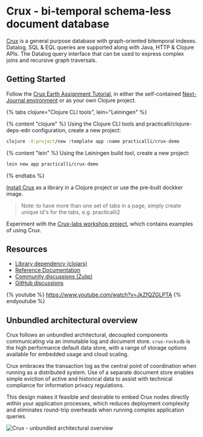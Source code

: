 # Crux - bi-temporal schema-less document database
[Crux](https://opencrux.com/) is a general purpose database with graph-oriented bitemporal indexes. Datalog, SQL & EQL queries are supported along with Java, HTTP & Clojure APIs.  The Datalog query interface that can be used to express complex joins and recursive graph traversals.

## Getting Started
Follow the [Crux Earth Assignment Tutorial](https://juxt.pro/blog/crux-tutorial-setup), in either the self-contained [Next-Journal environment](https://nextjournal.com/crux-tutorial/) or as your own Clojure project.

{% tabs clojure="Clojure CLI tools", lein="Leiningen" %}

{% content "clojure" %}
Using the Clojure CLI tools and practicalli/clojure-deps-edn configuration, create a new project:

```bash
clojure -X:project/new :template app :name practicalli/crux-demo
```

{% content "lein" %}
Using the Leiningen build tool, create a new project:

```bash
lein new app practicalli/crux-demo
```

{% endtabs %}

[Install Crux](https://opencrux.com/reference/installation.html) as a library in a Clojure project or use the pre-built dockker image.

> Note: to have more than one set of tabs in a page, simply create unique id's for the tabs, e.g. practicalli2


Experiment with the [Crux-labs workshop project](https://github.com/crux-labs/reclojure-workshop), which contains examples of using Crux.


## Resources
* [Library dependency (clojars)](https://github.com/juxt/crux/releases)
* [Reference Documentation](https://opencrux.com/reference)
* [Community discussions (Zulip)](https://juxt-oss.zulipchat.com/#narrow/stream/194466-crux)
* [GitHub discussions](https://github.com/juxt/crux/discussions)

{% youtube %}
https://www.youtube.com/watch?v=JkZfQZGLPTA
{% endyoutube %}


## Unbundled architectural overview
Crux follows an unbundled architectural, decoupled components communicating via an immutable log and document store. `crux-rocksdb` is the high performance default data store, with a range of storage options available for embedded usage and cloud scaling.

Crux embraces the transaction log as the central point of coordination when running as a distributed system. Use of a separate document store enables simple eviction of active and historical data to assist with technical compliance for information privacy regulations.

This design makes it feasible and desirable to embed Crux nodes directly within your application processes, which reduces deployment complexity and eliminates round-trip overheads when running complex application queries.

![Crux - unbundled architectural overview](https://raw.githubusercontent.com/juxt/crux/master/docs/about/modules/ROOT/images/crux-node-1.svg)
